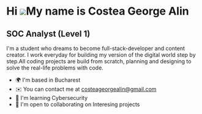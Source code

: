# Hi ![](https://user-images.githubusercontent.com/18350557/176309783-0785949b-9127-417c-8b55-ab5a4333674e.gif)My name is Costea George Alin

SOC Analyst (Level 1)
--------------------

I'm a student who dreams to become full-stack-developer and content creator. I work everyday for  building my version of the digital world step by step.All coding projects are build from scratch, planning and designing  to solve the real-life problems with code.

* 🌍  I'm based in Bucharest
* ✉️  You can contact me at [costeageorgealin@gmail.com](mailto:costeageorgealin@gmail.com)
* 🧠  I'm learning Cybersecurity
* 🤝  I'm open to collaborating on Interesing projects
